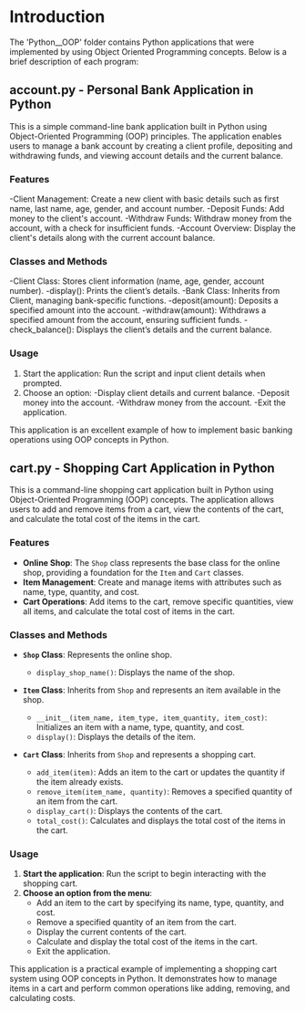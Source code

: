 # Introduction
The 'Python__OOP' folder contains Python applications that were implemented by using Object 
Oriented Programming concepts. Below is a brief description of each program:
## account.py - Personal Bank Application in Python
This is a simple command-line bank application built in Python using Object-Oriented Programming (OOP) principles. The application enables users to manage a bank account by creating a client profile, depositing and withdrawing funds, and viewing account details and the current balance.
### Features
-Client Management: Create a new client with basic details such as first name, last name, age, gender, and account number.
-Deposit Funds: Add money to the client's account.
-Withdraw Funds: Withdraw money from the account, with a check for insufficient funds.
-Account Overview: Display the client's details along with the current account balance.
### Classes and Methods
-Client Class: Stores client information (name, age, gender, account number).
  -display(): Prints the client’s details.
-Bank Class: Inherits from Client, managing bank-specific functions.
  -deposit(amount): Deposits a specified amount into the account.
  -withdraw(amount): Withdraws a specified amount from the account, ensuring sufficient funds.
  -check_balance(): Displays the client’s details and the current balance.
### Usage
 1. Start the application: Run the script and input client details when prompted.
 2. Choose an option:
  -Display client details and current balance.
  -Deposit money into the account.
  -Withdraw money from the account.
  -Exit the application.

This application is an excellent example of how to implement basic banking operations using OOP concepts in Python.


## cart.py - Shopping Cart Application in Python

This is a command-line shopping cart application built in Python using Object-Oriented Programming (OOP) concepts. The application allows users to add and remove items from a cart, view the contents of the cart, and calculate the total cost of the items in the cart.

### Features
- **Online Shop**: The `Shop` class represents the base class for the online shop, providing a foundation for the `Item` and `Cart` classes.
- **Item Management**: Create and manage items with attributes such as name, type, quantity, and cost.
- **Cart Operations**: Add items to the cart, remove specific quantities, view all items, and calculate the total cost of items in the cart.

### Classes and Methods
- **`Shop` Class**: Represents the online shop.
  - `display_shop_name()`: Displays the name of the shop.

- **`Item` Class**: Inherits from `Shop` and represents an item available in the shop.
  - `__init__(item_name, item_type, item_quantity, item_cost)`: Initializes an item with a name, type, quantity, and cost.
  - `display()`: Displays the details of the item.

- **`Cart` Class**: Inherits from `Shop` and represents a shopping cart.
  - `add_item(item)`: Adds an item to the cart or updates the quantity if the item already exists.
  - `remove_item(item_name, quantity)`: Removes a specified quantity of an item from the cart.
  - `display_cart()`: Displays the contents of the cart.
  - `total_cost()`: Calculates and displays the total cost of the items in the cart.

### Usage
1. **Start the application**: Run the script to begin interacting with the shopping cart.
2. **Choose an option from the menu**:
   - Add an item to the cart by specifying its name, type, quantity, and cost.
   - Remove a specified quantity of an item from the cart.
   - Display the current contents of the cart.
   - Calculate and display the total cost of the items in the cart.
   - Exit the application.

This application is a practical example of implementing a shopping cart system using OOP concepts in Python. It demonstrates how to manage items in a cart and perform common operations like adding, removing, and calculating costs.


